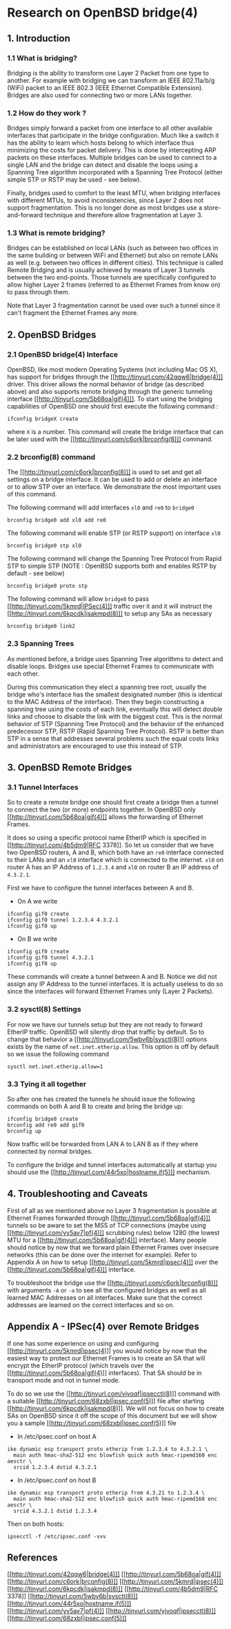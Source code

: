 # Research on OpenBSD bridge(4)
## 1. Introduction
### 1.1 What is bridging?
Bridging is the ability to transform one Layer 2 Packet from one type to
another. For example with bridging we can transform an IEEE 802.11a/b/g (WiFi)
packet to an IEEE 802.3 (IEEE Ethernet Compatible Extension). Bridges are also
used for connecting two or more LANs together.

### 1.2 How do they work ?
Bridges simply forward a packet from one interface to all other available
interfaces that participate in the bridge configuration. Much like a switch it
has the ability to learn which hosts belong to which interface thus minimizing
the costs for packet delivery. This is done by intercepting ARP packets on
these interfaces. Multiple bridges can be used to connect to a single LAN and
the bridge can detect and disable the loops using a Spanning Tree algorithm
incorporated with a Spanning Tree Protocol (either simple STP or RSTP may be
used - see below).

Finally, bridges used to comfort to the least MTU, when bridging interfaces
with different MTUs, to avoid inconsistencies, since Layer 2 does not support
fragmentation. This is no longer done as most bridges use a store-and-forward
technique and therefore allow fragmentation at Layer 3.

### 1.3  What is remote bridging?
Bridges can be established on local LANs (such as between two offices in the
same building or between WiFi and Ethernet) but also on remote LANs as well
(e.g. between two offices in different cities). This technique is called Remote
Bridging and is usually achieved by means of Layer 3 tunnels between the two
end-points. Those tunnels are specifically configured to allow higher Layer 2
frames (referred to as Ethernet Frames from know on) to pass through them.

Note that Layer 3 fragmentation cannot be used over such a tunnel since it
can't fragment the Ethernet Frames any more.

## 2. OpenBSD Bridges
### 2.1 OpenBSD bridge(4) Interface
OpenBSD, like most modern Operating Systems (not including Mac OS X), has
support for bridges through the [[http://tinyurl.com/42qqw6|bridge(4)]] driver.
This driver allows the normal behavior of bridge (as described above) and also
supports remote bridging through the generic tunneling interface
[[http://tinyurl.com/5b68oa|gif(4)]]. To start using the bridging capabilities
of OpenBSD one should first execute the following command :
```
ifconfig bridgeX create
```

where `X` is a number. This command will create the bridge interface that can be
later used with the [[http://tinyurl.com/c6ork|brconfig(8)]] command.

### 2.2 brconfig(8) command
The [[http://tinyurl.com/c6ork|brconfig(8)]] is used to set and get all
settings on a bridge interface. It can be used to add or delete an interface or
to allow STP over an interface. We demonstrate the most important uses of this
command.

The following command will add interfaces `xl0` and `re0` to `bridge0`
```
brconfig bridge0 add xl0 add re0
```

The following command will enable STP (or RSTP support) on interface `xl0`
```
brconfig bridge0 stp xl0
```

The following command will change the Spanning Tree Protocol from Rapid STP to
simple STP (NOTE : OpenBSD supports both and enables RSTP by default - see below)
```
brconfig bridge0 proto stp
```

The following command will allow `bridge0` to pass
[[http://tinyurl.com/5kmrd|IPSec(4)]] traffic over it and it will instruct the
[[http://tinyurl.com/6kpcdk|isakmpd(8)]] to setup any SAs as necessary
```
brconfig bridge0 link2
```

### 2.3 Spanning Trees
As mentioned before, a bridge uses Spanning Tree algorithms to detect and
disable loops. Bridges use special Ethernet Frames to communicate with each
other.

During this communication they elect a spanning tree root, usually the bridge
who's interface has the smallest designated number (this is identical to the
MAC Address of the interface). Then they begin constructing a spanning tree
using the costs of each link, eventually this will detect double links and
choose to disable the link with the biggest cost. This is the normal behavior
of STP (Spanning Tree Protocol) and the behavior of the enhanced predecessor
STP, RSTP (Rapid Spanning Tree Protocol). RSTP is better than STP in a sense
that addresses several problems such the equal costs links and administrators
are encouraged to use this instead of STP.

## 3. OpenBSD Remote Bridges
### 3.1 Tunnel Interfaces
So to create a remote bridge one should first create a bridge then a tunnel to
connect the two (or more) endpoints together. In OpenBSD only
[[http://tinyurl.com/5b68oa|gif(4)]] allows the forwarding of Ethernet Frames.

It does so using a specific protocol name EtherIP which is specified in
[[http://tinyurl.com/4b5dm9|RFC 3378]]. So let us consider that we have two
OpenBSD routers, A and B, which both have an `re0` interface connected to their
LANs and an `xl0` interface which is connected to the internet. `xl0` on router
A has an IP Address of `1.2.3.4` and `xl0` on router B an IP address of `4.3.2.1`.

First we have to configure the tunnel interfaces between A and B.
* On A we write
```
ifconfig gif0 create
ifconfig gif0 tunnel 1.2.3.4 4.3.2.1
ifconfig gif0 up
```

* On B we write
```
ifconfig gif0 create
ifconfig gif0 tunnel 4.3.2.1
ifconfig gif0 up
```

These commands will create a tunnel between A and B. Notice we did not assign
any IP Address to the tunnel interfaces. It is actually useless to do so since
the interfaces will forward Ethernet Frames only (Layer 2 Packets).

### 3.2 sysctl(8) Settings
For now we have our tunnels setup but they are not ready to forward EtherIP
traffic. OpenBSD will silently drop that traffic by default. So to change that
behavior a [[http://tinyurl.com/5wbv6b|sysctl(8)]] options exists by the name
of `net.inet.etherip.allow`. This option is off by default so we issue the
following command
```
sysctl net.inet.etherip.allow=1
```

### 3.3 Tying it all together
So after one has created the tunnels he should issue the following commands on
both A and B to create and bring the bridge up:
```
ifconfig bridge0 create
brconfig add re0 add gif0
brconfig up
```

Now traffic will be forwarded from LAN A to LAN B as if they where connected by
normal bridges.

To configure the bridge and tunnel interfaces automatically at startup you
should use the [[http://tinyurl.com/44r5xo|hostname.if(5)]] mechanism.

## 4. Troubleshooting and Caveats
First of all as we mentioned above no Layer 3 fragmentation is possible at
Ethernet Frames forwarded through [[http://tinyurl.com/5b68oa|gif(4)]] tunnels
so be aware to set the MSS of TCP connections (maybe using
[[http://tinyurl.com/yv5av7|pf(4)]] scrubbing rules) below 1280 (the lowest
MTU for a [[http://tinyurl.com/5b68oa|gif(4)]] interface).
Many people should notice by now that we forward plain Ethernet Frames over
insecure networks (this can be done over the internet for example). Refer to
Appendix A on how to setup [[http://tinyurl.com/5kmrd|ipsec(4)]] over the
[[http://tinyurl.com/5b68oa|gif(4)]] interface.

To troubleshoot the bridge use the [[http://tinyurl.com/c6ork|brconfig(8)]]
with arguments `-A` or `-a` to see all the configured bridges as well as all
learned MAC Addresses on all interfaces. Make sure that the correct addresses
are learned on the correct interfaces and so on.

## Appendix A - IPSec(4) over Remote Bridges
If one has some experience on using and configuring [[http://tinyurl.com/5kmrd|ipsec(4)]]
you would notice by now that the easiest way to protect our Ethernet Frames is
to create an SA that will encrypt the EtherIP protocol (which travels over the
[[http://tinyurl.com/5b68oa|gif(4)]] interfaces). That SA should be in
transport mode and not in tunnel mode.

To do so we use the [[http://tinyurl.com/yjvoqf|ipsecctl(8)]] command with a
suitable [[http://tinyurl.com/68zxbl|ipsec.conf(5)]] file after starting
[[http://tinyurl.com/6kpcdk|isakmpd(8)]]. We will not focus on how to create
SAs on OpenBSD since it off the scope of this document but we will show you a
sample [[http://tinyurl.com/68zxbl|ipsec.conf(5)]] file

* In /etc/ipsec.conf on host A
```
ike dynamic esp transport proto etherip from 1.2.3.4 to 4.3.2.1 \
  main auth hmac-sha2-512 enc blowfish quick auth hmac-ripemd160 enc aesctr \
  srcid 1.2.3.4 dstid 4.3.2.1
```

* In /etc/ipsec.conf on host B
```
ike dynamic esp transport proto etherip from 4.3.21 to 1.2.3.4 \
  main auth hmac-sha2-512 enc blowfish quick auth hmac-ripemd160 enc aesctr \
  srcid 4.3.2.1 dstid 1.2.3.4
```

Then on both hosts:
```
ipsecctl -f /etc/ipsec.conf -vvv
```

## References
[[http://tinyurl.com/42qqw6|bridge(4)]]
[[http://tinyurl.com/5b68oa|gif(4)]]
[[http://tinyurl.com/c6ork|brconfig(8)]]
[[http://tinyurl.com/5kmrd|ipsec(4)]]
[[http://tinyurl.com/6kpcdk|isakmpd(8)]]
[[http://tinyurl.com/4b5dm9|RFC 3378]]
[[http://tinyurl.com/5wbv6b|sysctl(8)]]
[[http://tinyurl.com/44r5xo|hostname.if(5)]]
[[http://tinyurl.com/yv5av7|pf(4)]]
[[http://tinyurl.com/yjvoqf|ipsecctl(8)]]
[[http://tinyurl.com/68zxbl|ipsec.conf(5)]]
